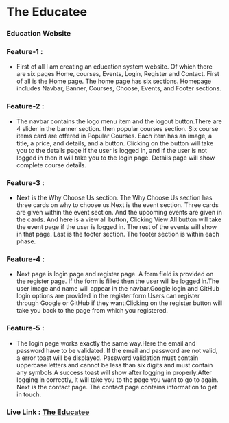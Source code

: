  <h1 className="text-2xl"> The Educatee </h1>
 <h3> Education Website </h3>

<h3 className="text-xl"> Feature-1 : </h3>
<ul>
<li>
First of all I am creating an education system website. Of which there are six pages Home, courses, Events, Login, Register and Contact. First of all is the Home page. The home page has six sections. Homepage includes Navbar, Banner, Courses, Choose, Events, and Footer sections.
</li>
</ul>

<h3 className="text-xl"> Feature-2 : </h3>
<ul><li>
 The navbar contains the logo menu item and the logout button.There are 4 slider in the banner section. then popular courses section. Six course items card are offered in Popular Courses. Each item has an image, a title, a price, and details, and a button. Clicking on the button will take you to the details page if the user is logged in, and if the user is not logged in then it will take you to the login page. Details page will show complete course details.
</li>
</ul>

<h3 className="text-xl"> Feature-3 : </h3>
<ul><li>
Next is the Why Choose Us section. The Why Choose Us section has three cards on why to choose us.Next is the event section. Three cards are given within the event section. And the upcoming events are given in the cards. And here is a view all button, Clicking View All button will take the event page if the user is logged in. The rest of the events will show in that page. Last is the footer section. The footer section is within each phase.
</li>
</ul>


<h3 className="text-xl"> Feature-4 : </h3>
<ul><li>
Next page is login page and register page. A form field is provided on the register page. If the form is filled then the user will be logged in.The user image and name will appear in the navbar.Google login and GitHub login options are provided in the register form.Users can register through Google or GitHub if they want.Clicking on the register button will take you back to the page from which you registered.
</li>
</ul>


<h3 className="text-xl"> Feature-5 : </h3>
<ul><li>
The login page works exactly the same way.Here the email and password have to be validated. If the email and password are not valid, a error toast will be displayed. Password validation must contain uppercase letters and cannot be less than six digits and must contain any symbols.A success toast will show after logging in properly.After logging in correctly, it will take you to the page you want to go to again. Next is the contact page. The contact page contains information to get in touch.
</li>
</ul>

<h3 className="text-5xl"> Live Link :
<a href=" https://education-system-ca423.web.app" target="_blank" rel="donation">The Educatee </a>
</h3>